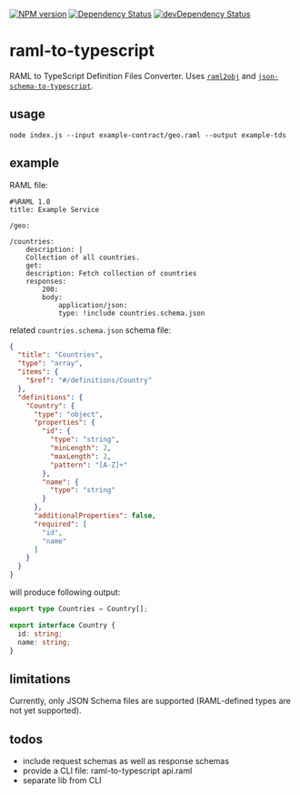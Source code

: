 [![NPM version](https://badge.fury.io/js/raml-to-typescript.svg)](http://badge.fury.io/js/raml-to-typescript)
[![Dependency Status](https://david-dm.org/ducin/raml-to-typescript/status.svg)](https://david-dm.org/ducin/raml-to-typescript)
[![devDependency Status](https://david-dm.org/ducin/raml-to-typescript/dev-status.svg)](https://david-dm.org/ducin/raml-to-typescript#info=devDependencies)

# raml-to-typescript

RAML to TypeScript Definition Files Converter. Uses [`raml2obj`](https://www.npmjs.com/package/raml2obj) and [`json-schema-to-typescript`](https://www.npmjs.com/package/json-schema-to-typescript).

## usage

    node index.js --input example-contract/geo.raml --output example-tds

## example

RAML file:

```raml
#%RAML 1.0
title: Example Service

/geo:

/countries:
    description: |
    Collection of all countries.
    get:
    description: Fetch collection of countries
    responses:
        200:
        body:
            application/json:
            type: !include countries.schema.json
```

related `countries.schema.json` schema file:

```json
{
  "title": "Countries",
  "type": "array",
  "items": {
    "$ref": "#/definitions/Country"
  },
  "definitions": {
    "Country": {
      "type": "object",
      "properties": {
        "id": {
          "type": "string",
          "minLength": 2,
          "maxLength": 2,
          "pattern": "[A-Z]+"
        },
        "name": {
          "type": "string"
        }
      },
      "additionalProperties": false,
      "required": [
        "id",
        "name"
      ]
    }
  }
}
```

will produce following output:

```ts
export type Countries = Country[];

export interface Country {
  id: string;
  name: string;
}
```

## limitations

Currently, only JSON Schema files are supported (RAML-defined types are not yet supported).

## todos

 * include request schemas as well as response schemas
 * provide a CLI file: raml-to-typescript api.raml
 * separate lib from CLI
